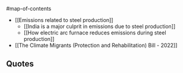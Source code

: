 #map-of-contents 

- [[Emissions related to steel production]]
	- [[India is a major culprit in emissions due to steel production]]
	- [[How electric arc furnace reduces emissions during steel production]]
- [[The Climate Migrants (Protection and Rehabilitation) Bill - 2022]]

## Quotes